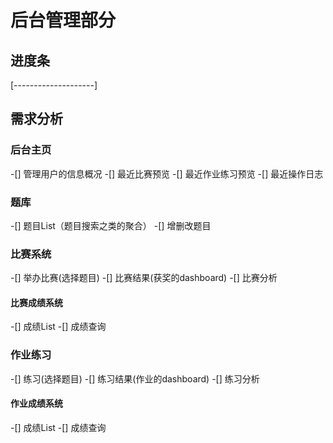 # 后台管理部分
## 进度条
[--------------------]
## 需求分析
### 后台主页
-[] 管理用户的信息概况
-[] 最近比赛预览
-[] 最近作业练习预览
-[] 最近操作日志
### 题库
-[] 题目List（题目搜索之类的聚合）
-[] 增删改题目
### 比赛系统
-[] 举办比赛(选择题目)
-[] 比赛结果(获奖的dashboard)
-[] 比赛分析
#### 比赛成绩系统
-[] 成绩List
-[] 成绩查询
### 作业练习
-[] 练习(选择题目)
-[] 练习结果(作业的dashboard)
-[] 练习分析
#### 作业成绩系统
-[] 成绩List
-[] 成绩查询